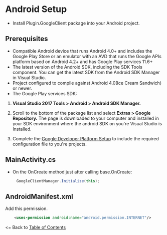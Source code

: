 # Android Setup

* Install Plugin.GoogleClient package into your Android project.

## Prerequisites
- Compatible Android device that runs Android 4.0+ and includes the Google Play Store or an emulator with an AVD that runs the Google APIs platform based on Android 4.2+ and has Google Play services 11.6+
- The latest version of the Android SDK, including the SDK Tools component. You can get the latest SDK from the Android SDK Manager in Visual Studio.
- Project configured to compile against Android 4.0(Ice Cream Sandwich) or newer.
- The Google Play services SDK:
1. **Visual Studio 2017 Tools > Android > Android SDK Manager.**
2. Scroll to the bottom of the package list and select **Extras > Google Repository.** The page is downloaded to your computer and installed in your SDK environment where the android SDK on you're Visual Studio is Installed.

3. Complete the [Google Developer Platform Setup](GoogleDeveloperPlatformSetup.md) to include the required configuration file to you're projects.

## MainActivity.cs

- On the OnCreate method just after calling base.OnCreate:
```cs
     GoogleClientManager.Initialize(this);
```

## AndroidManifest.xml

Add this permission.
```xml
    <uses-permission android:name="android.permission.INTERNET"/>
```


<= Back to [Table of Contents](../../README.md)
